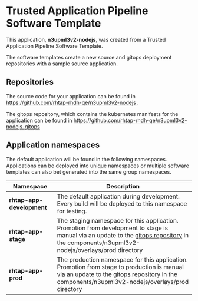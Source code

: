 # Trusted Application Pipeline Software Template

This application, **n3upml3v2-nodejs**, was created from a Trusted Application Pipeline Software Template.

The software templates create a new source and gitops deployment repositories with a sample source application. 

## Repositories

The source code for your application can be found in [https://github.com/rhtap-rhdh-qe/n3upml3v2-nodejs ](https://github.com/rhtap-rhdh-qe/n3upml3v2-nodejs ).
 
The gitops repository, which contains the kubernetes manifests for the application can be found in 
[https://github.com/rhtap-rhdh-qe/n3upml3v2-nodejs-gitops ](https://github.com/rhtap-rhdh-qe/n3upml3v2-nodejs-gitops ) 

## Application namespaces 

The default application will be found in the following namespaces. Applications can be deployed into unique namespaces or multiple software templates can also bet generated into the same group namespaces.  

|  Namespace   |  Description   |  
| -------- | -------- |   
| **rhtap-app-development** | The default application during development. Every build will be deployed to this namespace for testing. | 
| **rhtap-app-stage** | The staging namespace for this application. Promotion from development to stage is manual via an update to the [gitops repository](https://github.com/rhtap-rhdh-qe/n3upml3v2-nodejs-gitops ) in the components/n3upml3v2-nodejs/overlays/prod directory |  
| **rhtap-app-prod** | The production namespace for this application. Promotion from stage to production is manual via an update to the [gitops repository](https://github.com/rhtap-rhdh-qe/n3upml3v2-nodejs-gitops ) in the components/n3upml3v2-nodejs/overlays/prod directory | 